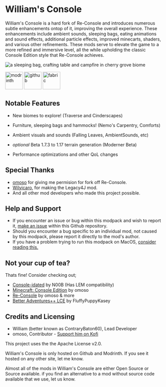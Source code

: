 # William's Console

William's Console is a hard fork of Re-Console and introduces numerous subtle enhancements ontop of it, improving the overall experience. These enhancements include ambient sounds, sleeping bags, eating animations and sound effects, additional particle effects, improved minecarts, shaders, and various other refinements. These mods serve to elevate the game to a more refined and immersive level, all the while upholding the classic Console Edition style that Re-Console achieves.
 
![a sleeping bag, crafting table and campfire in cherry grove biome](https://cdn.modrinth.com/data/RonOSA8X/images/c1fc5ced8756feeab2eacd5ba970e65e66719357.png)

<img alt="modrinth" height="56" src="https://cdn.jsdelivr.net/npm/@intergrav/devins-badges@3/assets/cozy/available/modrinth_vector.svg"> <img alt="github" height="56" src="https://cdn.jsdelivr.net/npm/@intergrav/devins-badges@3/assets/cozy/available/github_vector.svg"> <img alt="fabric" height="56" src="https://cdn.jsdelivr.net/npm/@intergrav/devins-badges@3/assets/cozy/supported/fabric_vector.svg">

## Notable Features

* New biomes to explore! (Traverse and Cinderscapes)

* Furniture, sleeping bags and hammocks! (Nemo's Carpentry, Comforts)

* Ambient visuals and sounds (Falling Leaves, AmbientSounds, etc)

* _optional_ Beta 1.7.3 to 1.17 terrain generation (Moderner Beta)

* Performance optimizations and other QoL changes

## Special Thanks
- [omoso](https://modrinth.com/user/omoso) for giving me permision for fork off Re-Console.
- [Wilyicaro](https://modrinth.com/user/wilyicaro), for making the Legacy4J mod.
- And all other mod developers who made this project possible.

## Help and Support
- If you encounter an issue or bug within this modpack and wish to report it, [make an issue](https://github.com/contrarybaton60/Williams-Console/issues) within this Github repository.
- Should you encounter a bug specific to an individual mod, not caused by this modpack, please report it directly to the mod's author.
- If you have a problem trying to run this modpack on MacOS, [consider reading this.](https://github.com/contrarybaton60/Williams-Console/wiki/Running-William's-Console-or-Re%E2%80%90Console-on-MacOS)

## Not your cup of tea?
Thats fine! Consider checking out;
- [Console-idated](https://modrinth.com/modpack/console-idated) by N00B (Has LEM compatibility)
- [Minecraft: Console Edition](https://modrinth.com/modpack/consoleedition) by omoso
- [Re-Console](https://modrinth.com/modpack/legacy-minecraft) by omoso & more
- [Better Adventures++ LCE](https://modrinth.com/modpack/better-adventures++-lce) by FluffyPuppyKasey

## Credits and Licensing
- William (better known as ContraryBaton60), Lead Developer
- omoso, Contributor - [Support him on Kofi](https://ko-fi.com/omoso)

This project uses the the Apache License v2.0.

William's Console is only hosted on Github and Modrinth. If you see it hosted on any other site, let me know.

Almost all of the mods in William's Console are either Open Source or Source available. if you find an alternative to a mod without source code available that we use, let us know.

